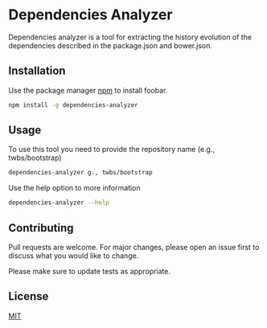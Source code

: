 # Dependencies Analyzer

Dependencies analyzer is a tool for extracting the history evolution of the dependencies described in the package.json and bower.json.

## Installation

Use the package manager [npm](https://www.npmjs.com/get-npm) to install foobar.

```bash
npm install -g dependencies-analyzer
```

## Usage

To use this tool you need to provide the repository name (e.g., twbs/bootstrap)

```bash
dependencies-analyzer g., twbs/bootstrap
```

Use the help option to more information

```bash
dependencies-analyzer --help
```

## Contributing

Pull requests are welcome. For major changes, please open an issue first to discuss what you would like to change.

Please make sure to update tests as appropriate.

## License

[MIT](https://choosealicense.com/licenses/mit/)
